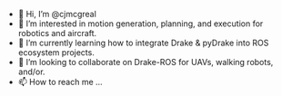 - 👋 Hi, I’m @cjmcgreal
- 👀 I’m interested in motion generation, planning, and execution for robotics and aircraft.
- 🌱 I’m currently learning how to integrate Drake & pyDrake into ROS ecosystem projects.
- 💞️ I’m looking to collaborate on Drake-ROS for UAVs, walking robots, and/or.
- 📫 How to reach me ...

<!---
cjmcgreal/cjmcgreal is a ✨ special ✨ repository because its `README.md` (this file) appears on your GitHub profile.
You can click the Preview link to take a look at your changes.
--->
